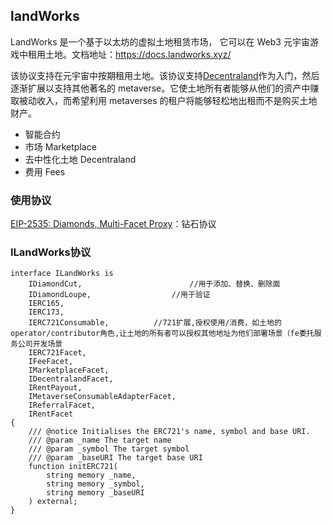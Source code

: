 ## landWorks

LandWorks 是一个基于以太坊的虚拟土地租赁市场， 它可以在 Web3 元宇宙游戏中租用土地。文档地址：https://docs.landworks.xyz/

该协议支持在元宇宙中按期租用土地。该协议支持[Decentraland](https://decentraland.org/)作为入门，然后逐渐扩展以支持其他著名的 metaverse。它使土地所有者能够从他们的资产中赚取被动收入，而希望利用 metaverses 的租户将能够轻松地出租而不是购买土地财产。

- 智能合约
- 市场 Marketplace
- 去中性化土地 Decentraland
- 费用 Fees

### 使用协议

[EIP-2535: Diamonds, Multi-Facet Proxy](https://eips.ethereum.org/EIPS/eip-2535)：钻石协议

### ILandWorks协议

```solidity
interface ILandWorks is
    IDiamondCut,						//用于添加、替换、删除面				
    IDiamondLoupe,					//用于验证
    IERC165,		
    IERC173,
    IERC721Consumable,			//721扩展,授权使用/消费，如土地的operator/contributor角色,让土地的所有者可以授权其他地址为他们部署场景（fe委托服务公司开发场景
    IERC721Facet,
    IFeeFacet,
    IMarketplaceFacet,
    IDecentralandFacet,
    IRentPayout,
    IMetaverseConsumableAdapterFacet,
    IReferralFacet,
    IRentFacet
{
    /// @notice Initialises the ERC721's name, symbol and base URI.
    /// @param _name The target name
    /// @param _symbol The target symbol
    /// @param _baseURI The target base URI
    function initERC721(
        string memory _name,
        string memory _symbol,
        string memory _baseURI
    ) external;
}
```

